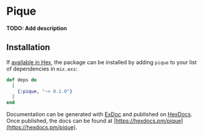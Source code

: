# Pique

**TODO: Add description**

## Installation

If [available in Hex](https://hex.pm/docs/publish), the package can be installed
by adding `pique` to your list of dependencies in `mix.exs`:

```elixir
def deps do
  [
    {:pique, "~> 0.1.0"}
  ]
end
```

Documentation can be generated with [ExDoc](https://github.com/elixir-lang/ex_doc)
and published on [HexDocs](https://hexdocs.pm). Once published, the docs can
be found at [https://hexdocs.pm/pique](https://hexdocs.pm/pique).


